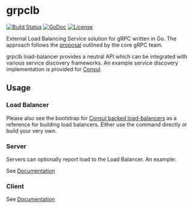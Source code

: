 # grpclb

[![Build Status](https://travis-ci.org/bsm/grpclb.png?branch=master)](https://travis-ci.org/bsm/grpclb)
[![GoDoc](https://godoc.org/github.com/bsm/grpclb?status.png)](http://godoc.org/github.com/bsm/grpclb)
[![License](https://img.shields.io/badge/License-Apache%202.0-blue.svg)](https://opensource.org/licenses/Apache-2.0)

External Load Balancing Service solution for gRPC written in Go. The approach follows the
[proposal](https://github.com/grpc/grpc/blob/master/doc/load-balancing.md) outlined by the
core gRPC team.

grpclb load-balancer provides a neutral API which can be integrated with various service discovery
frameworks. An example service discovery implementation is provided for [Consul](discovery/consul/).

## Usage

### Load Balancer

Please also see the bootstrap for [Consul backed load-balancers](cmd/grpc-lb-consul/main.go)
as a reference for building load balancers. Either use the command directly or build your very own.

### Server

Servers can optionally report load to the Load Balancer. An example:

See [Documentation](https://godoc.org/github.com/bsm/grpclb/load)

### Client

See [Documentation](https://godoc.org/github.com/bsm/grpclb#NewResolver)
